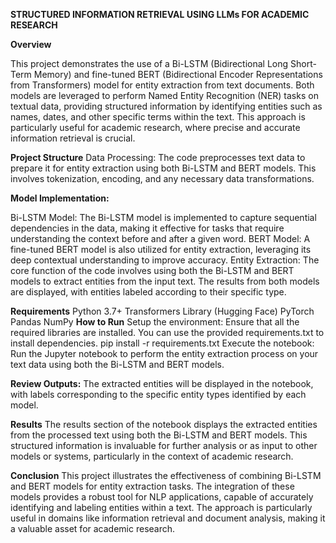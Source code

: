 **STRUCTURED INFORMATION RETRIEVAL USING LLMs FOR ACADEMIC RESEARCH**


**Overview**

This project demonstrates the use of a Bi-LSTM (Bidirectional Long Short-Term Memory) and fine-tuned BERT (Bidirectional Encoder Representations from Transformers) model for entity extraction from text documents. Both models are leveraged to perform Named Entity Recognition (NER) tasks on textual data, providing structured information by identifying entities such as names, dates, and other specific terms within the text. This approach is particularly useful for academic research, where precise and accurate information retrieval is crucial.

**Project Structure**
Data Processing: The code preprocesses text data to prepare it for entity extraction using both Bi-LSTM and BERT models. This involves tokenization, encoding, and any necessary data transformations.

**Model Implementation:**

Bi-LSTM Model: The Bi-LSTM model is implemented to capture sequential dependencies in the data, making it effective for tasks that require understanding the context before and after a given word.
BERT Model: A fine-tuned BERT model is also utilized for entity extraction, leveraging its deep contextual understanding to improve accuracy.
Entity Extraction: The core function of the code involves using both the Bi-LSTM and BERT models to extract entities from the input text. The results from both models are displayed, with entities labeled according to their specific type.

**Requirements**
Python 3.7+
Transformers Library (Hugging Face)
PyTorch
Pandas
NumPy
**How to Run**
Setup the environment: Ensure that all the required libraries are installed. You can use the provided requirements.txt to install dependencies.
pip install -r requirements.txt
Execute the notebook: Run the Jupyter notebook to perform the entity extraction process on your text data using both the Bi-LSTM and BERT models.

**Review Outputs:** The extracted entities will be displayed in the notebook, with labels corresponding to the specific entity types identified by each model.

**Results**
The results section of the notebook displays the extracted entities from the processed text using both the Bi-LSTM and BERT models. This structured information is invaluable for further analysis or as input to other models or systems, particularly in the context of academic research.

**Conclusion**
This project illustrates the effectiveness of combining Bi-LSTM and BERT models for entity extraction tasks. The integration of these models provides a robust tool for NLP applications, capable of accurately identifying and labeling entities within a text. The approach is particularly useful in domains like information retrieval and document analysis, making it a valuable asset for academic research.
